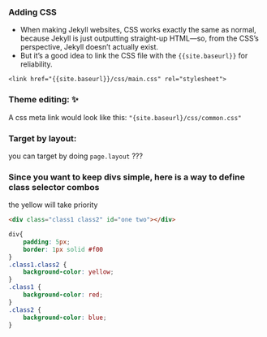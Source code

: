 ### Adding CSS
- When making Jekyll websites, CSS works exactly the same as normal, because Jekyll is just outputting straight-up HTML—so, from the CSS’s perspective, Jekyll doesn’t actually exist.
- But it’s a good idea to link the CSS file with the `{{site.baseurl}}` for reliability.
```
<link href="{{site.baseurl}}/css/main.css" rel="stylesheet">
```

### Theme editing: ✨
A css meta link would look like this: `"{site.baseurl}/css/common.css"`

### Target by layout:
you can target by doing `page.layout` ???

### Since you want to keep divs simple, here is a way to define class selector combos
the yellow will take priority
```html
<div class="class1 class2" id="one two"></div>
```

```css
div{
    padding: 5px;
    border: 1px solid #f00
}
.class1.class2 {
    background-color: yellow;
}
.class1 {
    background-color: red;
}
.class2 {
    background-color: blue;
}
```
